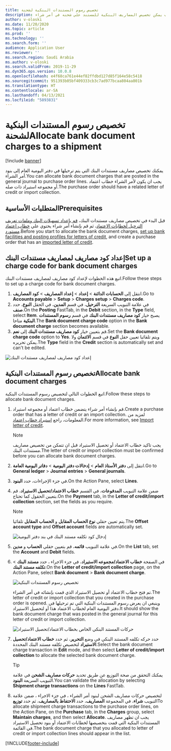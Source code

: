 ```yaml
---
title: تخصيص رسوم المستندات البنكية لشحنة
description: يوضح هذا الموضوع كيف يمكن تخصيص المصاريف البنكية للمستند علي شحنه في أمر شراء.
author: v-oloski
ms.date: 11/20/2020
ms.topic: article
ms.prod: ''
ms.technology: ''
ms.search.form: ''
audience: Application User
ms.reviewer: ''
ms.search.region: Saudi Arabia
ms.author: v-oloski
ms.search.validFrom: 2019-11-29
ms.dyn365.ops.version: 10.0.8
ms.openlocfilehash: e4f68ca761e44ef82ffdbd127d85f164e58c5418
ms.sourcegitcommit: 951393b05bf409333cb3c7ad977bcaa804aa801b
ms.translationtype: HT
ms.contentlocale: ar-SA
ms.lasthandoff: 04/13/2021
ms.locfileid: "5893831"
---
```

# <a name="allocate-bank-document-charges-to-a-shipment"></a><span data-ttu-id="c35df-103">تخصيص رسوم المستندات البنكية لشحنة</span><span class="sxs-lookup"><span data-stu-id="c35df-103">Allocate bank document charges to a shipment</span></span>

[!include [banner](../includes/banner.md)]

<span data-ttu-id="c35df-104">يمكنك تخصيص مصاريف مستندات البنك التي يتم ترحيلها في دفتر اليومية العام إلى بنود أمر الشراء.</span><span class="sxs-lookup"><span data-stu-id="c35df-104">You can allocate bank document charges that are posted in the general journal to purchase order lines.</span></span> <span data-ttu-id="c35df-105">يجب ان يكون لأمر الشراء خطاب اعتماد أو مجموعه استيراد ذات صله.</span><span class="sxs-lookup"><span data-stu-id="c35df-105">The purchase order should have a related letter of credit or import collection.</span></span>

## <a name="prerequisites"></a><span data-ttu-id="c35df-106">المتطلبات الأساسية</span><span class="sxs-lookup"><span data-stu-id="c35df-106">Prerequisites</span></span>

<span data-ttu-id="c35df-107">قبل البدء في تخصيص مصاريف مستندات البنك، [قم بإعداد تسهيلات البنك وملفات تعريف الترحيل لخطابات الاعتماد](../cash-bank-management/tasks/set-up-bank-facilities-posting-profiles-letter-credit.md)، ثم قم بإنشاء أمر شراء يحتوي علي [خطاب اعتماد مستورد](../cash-bank-management/tasks/import-letter-credit.md).</span><span class="sxs-lookup"><span data-stu-id="c35df-107">Before you start to allocate the bank document charges, [set up bank facilities and posting profiles for letters of credit](../cash-bank-management/tasks/set-up-bank-facilities-posting-profiles-letter-credit.md), and create a purchase order that has an [imported letter of credit](../cash-bank-management/tasks/import-letter-credit.md).</span></span>

## <a name="set-up-a-charge-code-for-bank-document-charges"></a><span data-ttu-id="c35df-108">إعداد كود مصاريف لمصاريف مستندات البنك</span><span class="sxs-lookup"><span data-stu-id="c35df-108">Set up a charge code for bank document charges</span></span>

<span data-ttu-id="c35df-109">اتبع هذه الخطوات لإعداد كود مصاريف لمصاريف مستندات البنك.</span><span class="sxs-lookup"><span data-stu-id="c35df-109">Follow these steps to set up a charge code for bank document charges.</span></span>

1. <span data-ttu-id="c35df-110">انتقل إلى **الحسابات الدائنة** \> **إعداد** \> **إعداد المصاريف** \> **كود المصاريف**.</span><span class="sxs-lookup"><span data-stu-id="c35df-110">Go to **Accounts payable** \> **Setup** \> **Charges setup** \> **Charges code**.</span></span>
2. <span data-ttu-id="c35df-111">في علامة التبويب السريعة **الترحيل**، في قسم **المدين**، في الحقل **النوع**، حدد **صنف**.</span><span class="sxs-lookup"><span data-stu-id="c35df-111">On the **Posting** FastTab, in the **Debit** section, in the **Type** field, select **Item**.</span></span> <span data-ttu-id="c35df-112">يصبح خيار **كود مصاريف مستندات البنك** في قسم **رسوم المستندات البنكية** متاحا.</span><span class="sxs-lookup"><span data-stu-id="c35df-112">The **Bank document charge code** option in the **Bank document charge** section becomes available.</span></span>
3. <span data-ttu-id="c35df-113">قم بتعيين خيار **كود مصاريف مستندات البنك** إلى **نعم**.</span><span class="sxs-lookup"><span data-stu-id="c35df-113">Set the **Bank document charge code** option to **Yes**.</span></span> <span data-ttu-id="c35df-114">ويتم تلقائيا تعيين حقل **النوع** في قسم **الائتمان** ولا يمكن تحريره.</span><span class="sxs-lookup"><span data-stu-id="c35df-114">The **Type** field in the **Credit** section is automatically set and can't be edited.</span></span>

![إعداد كود مصاريف لمصاريف مستندات البنك](media/apac-sau-bank-document-charge-setup.PNG)

## <a name="allocate-bank-document-charges"></a><span data-ttu-id="c35df-116">تخصيص رسوم المستندات البنكية</span><span class="sxs-lookup"><span data-stu-id="c35df-116">Allocate bank document charges</span></span>

<span data-ttu-id="c35df-117">اتبع الخطوات التالي لتخصيص رسوم المستندات البنكية.</span><span class="sxs-lookup"><span data-stu-id="c35df-117">Follow these steps to allocate bank document charges.</span></span>

1. <span data-ttu-id="c35df-118">قم بإنشاء أمر شراء يتضمن خطاب اعتماد أو مجموعه استيراد.</span><span class="sxs-lookup"><span data-stu-id="c35df-118">Create a purchase order that has a letter of credit or an import collection.</span></span> <span data-ttu-id="c35df-119">لمزيد من المعلومات، راجع [استيراد خطاب اعتماد](../cash-bank-management/tasks/import-letter-credit.md).</span><span class="sxs-lookup"><span data-stu-id="c35df-119">For more information, see [Import letter of credit](../cash-bank-management/tasks/import-letter-credit.md).</span></span>

    > [!NOTE]
    > <span data-ttu-id="c35df-120">يجب تاكيد خطاب الاعتماد أو تحصيل الاستيراد قبل ان تتمكن من تخصيص مصاريف مستندات البنك.</span><span class="sxs-lookup"><span data-stu-id="c35df-120">The letter of credit or import collection must be confirmed before you can allocate bank document charges.</span></span>

2. <span data-ttu-id="c35df-121">انتقل إلى **دفتر الأستاذ العام** \> **إدخالات دفتر اليومية** \> **دفاتر اليومية العامة‬**.</span><span class="sxs-lookup"><span data-stu-id="c35df-121">Go to **General ledger** \> **Journal entries** \> **General journals**.</span></span>
3. <span data-ttu-id="c35df-122">في جزء الإجراءات، حدد **البنود**.</span><span class="sxs-lookup"><span data-stu-id="c35df-122">On the Action Pane, select **Lines**.</span></span>
4. <span data-ttu-id="c35df-123">ضمن علامة التبويب **المدفوعات**، في القسم **خطاب الاعتماد/تحصيل الاستيراد**، قم بتعيين الحقول كما تحتاج.</span><span class="sxs-lookup"><span data-stu-id="c35df-123">On the **Payment** tab, in the **Letter of credit/import collection** section, set the fields as you require.</span></span>

    > [!NOTE]
    > <span data-ttu-id="c35df-124">يتم تعيين حقلي **نوع الحساب المقابل** و **الحساب المقابل** تلقائيا.</span><span class="sxs-lookup"><span data-stu-id="c35df-124">The **Offset account type** and **Offset account** fields are automatically set.</span></span>

    ![إدخال كود تكلفه مستند البنك في بند دفتر اليومية](media/apac-sau-general-journal-voucher.PNG)

5. <span data-ttu-id="c35df-126">في علامة التبويب **قائمه**، قم بتعيين حقلي **الحساب** و **مدين**.</span><span class="sxs-lookup"><span data-stu-id="c35df-126">On the **List** tab, set the **Account** and **Debit** fields.</span></span>
6. <span data-ttu-id="c35df-127">في الصفحة **خطاب الاعتماد/مجموعه الاستيراد**، في جزء الاجراء ، حدد **مستند البنك** \> **تكلفه مستند البنك**.</span><span class="sxs-lookup"><span data-stu-id="c35df-127">On the **Letter of credit/import collection** page, on the Action Pane, select **Bank document** \> **Bank document charge**.</span></span>

    ![تخصيص رسوم المستندات البنكية](media/apac-sau-allocate-bank-docment-charge.PNG)

    <span data-ttu-id="c35df-129">تم فتح خطاب الاعتماد أو تحصيل الاستيراد الذي قمت بإنشائه في أمر الشراء.</span><span class="sxs-lookup"><span data-stu-id="c35df-129">The letter of credit or import collection that you created in the purchase order is opened.</span></span> <span data-ttu-id="c35df-130">وينبغي ان يعرض رسوم المستندات البنكية التي تم ترحيلها في دفتر اليومية العام لخطاب الاعتماد هذا أو لتحصيل الاستيراد.</span><span class="sxs-lookup"><span data-stu-id="c35df-130">It should show the bank document charge that was posted in the general journal for this letter of credit or import collection.</span></span>

    ![حركات المستند البنكي الخاص بخطاب الاعتماد/تحصيل الاستيراد](media/apac-sau-lc-bank-document-transactions.PNG)

7. <span data-ttu-id="c35df-132">حدد حركه تكلفه المستند البنكي في وضع **التحرير**، ثم حدد **خطاب الاعتماد/تحصيل الاستيراد** لتخصيص تكلفه مستند البنك المحددة.</span><span class="sxs-lookup"><span data-stu-id="c35df-132">Select the bank document charge transaction in **Edit** mode, and then select **Letter of credit/import collection** to allocate the selected bank document charge.</span></span>

    > [!TIP]
    > <span data-ttu-id="c35df-133">يمكنك التحقق من صحة التوزيع عن طريق تحديد **حركات مصاريف الشحن** في علامة التبويب السريعة **البنود**.</span><span class="sxs-lookup"><span data-stu-id="c35df-133">You can validate the allocation by selecting **Shipment charge transactions** on the **Lines** FastTab.</span></span>

8. <span data-ttu-id="c35df-134">لتخصيص حركات مصاريف الشحن لبنود أمر الشراء ، في جزء الاجراء ، ضمن علامة التبويب **شراء**، في المجموعة **المصاريف**، حدد **الاحتفاظ بالمصاريف**، ثم حدد **توزيع**</span><span class="sxs-lookup"><span data-stu-id="c35df-134">To allocate shipment charge transactions to the purchase order lines, on the Action Pane, on the **Purchase** tab, in the **Charges** group, select **Maintain charges**, and then select **Allocate**.</span></span> <span data-ttu-id="c35df-135">يجب ان تظهر مصاريف المستندات البنكية التي قمت بتخصيصها لخطابات الاعتماد أو بنود تحصيل الاستيراد في القائمة.</span><span class="sxs-lookup"><span data-stu-id="c35df-135">The bank document charge that you allocated to letter of credit or import collection lines should appear in the list.</span></span>


[!INCLUDE[footer-include](../../includes/footer-banner.md)]